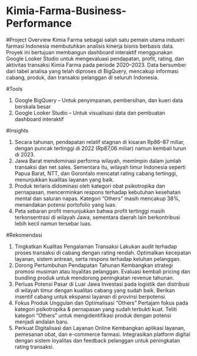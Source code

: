 # Kimia-Farma-Business-Performance

#Project Overview
Kimia Farma sebagai salah satu pemain utama industri farmasi Indonesia membutuhkan analisis kinerja bisnis berbasis data. Proyek ini bertujuan membangun dashboard interaktif menggunakan Google Looker Studio untuk mengevaluasi pendapatan, profit, rating, dan aktivitas transaksi Kimia Farma pada periode 2020–2023. Data bersumber dari tabel analisa yang telah diproses di BigQuery, mencakup informasi cabang, produk, dan transaksi pelanggan di seluruh Indonesia.

#Tools
1. Google BigQuery – Untuk penyimpanan, pembersihan, dan kueri data berskala besar
2. Google Looker Studio – Untuk visualisasi data dan pembuatan dashboard interaktif

#Insights
1. Secara tahunan, pendapatan relatif stagnan di kisaran Rp86–87 miliar, dengan puncak tertinggi di 2022 (Rp87,06 miliar) namun kembali turun di 2023.
2. Jawa Barat mendominasi performa wilayah, memimpin dalam jumlah transaksi dan net sales. Sementara itu, wilayah timur Indonesia seperti Papua Barat, NTT, dan Gorontalo mencatat rating cabang tertinggi, menunjukkan kualitas layanan yang baik.
3. Produk terlaris didominasi oleh kategori obat psikotropika dan pernapasan, mencerminkan respons terhadap kebutuhan kesehatan mental dan saluran napas. Kategori “Others” masih mencakup 38%, menandakan potensi portofolio yang luas.
4. Peta sebaran profit menunjukkan bahwa profit tertinggi masih terkonsentrasi di wilayah Jawa, sementara daerah lain berkontribusi lebih kecil namun tersebar luas.

#Rekomendasi
1. Tingkatkan Kualitas Pengalaman Transaksi
Lakukan audit terhadap proses transaksi di cabang dengan rating rendah.
Optimalkan kecepatan layanan, sistem antrean, serta respons terhadap keluhan pelanggan.
2. Dorong Pertumbuhan Pendapatan Tahunan
Kembangkan strategi promosi musiman atau loyalitas pelanggan.
Evaluasi kembali pricing dan bundling produk untuk mendorong peningkatan revenue tahunan.
3. Perluas Potensi Pasar di Luar Jawa
Investasi pada logistik dan distribusi di wilayah timur dengan kualitas cabang yang sudah baik.
Berikan insentif cabang untuk ekspansi layanan di provinsi berpotensi.
4. Fokus Produk Unggulan dan Optimalisasi “Others”
Pertajam fokus pada kategori psikotropika & pernapasan yang sudah terbukti kuat.
Teliti kategori “Others” untuk mengidentifikasi produk dengan potensi menjadi andalan baru.
5. Perkuat Digitalisasi dan Layanan Online
Kembangkan aplikasi layanan, pemesanan obat, dan e-commerce farmasi.
Integrasikan platform digital dengan sistem loyalitas dan feedback pelanggan untuk peningkatan rating transaksi.

